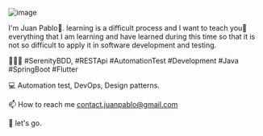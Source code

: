 ![image](https://user-images.githubusercontent.com/62864624/151646773-4f4de5ac-9df9-49d4-a254-12fb09cfc867.png)


I'm Juan Pablo👋. learning is a difficult process and I want to teach you👀 everything that I am learning and have learned during this time so that it is not so difficult to apply it in software development and testing.

👨🏼‍💻 #SerenityBDD, #RESTApi #AutomationTest #Development #Java #SpringBoot #Flutter

💻 Automation test, DevOps, Design patterns.

📫 How to reach me contact.juanpablo@gmail.com

🌱 let's go.
